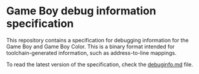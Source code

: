 # Game Boy debug information specification

This repository contains a specification for debugging information for the Game Boy and Game Boy Color.
This is a binary format  intended for toolchain-generated information, such as address-to-line mappings.

To read the latest version of the specification, check the [debuginfo.md](debuginfo.md) file.
